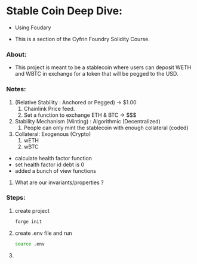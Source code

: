 # Stable Coin Deep Dive:

- Using Foudary

* This is a section of the Cyfrin Foundry Solidity Course.

### About:

- This project is meant to be a stablecoin where users can deposit WETH and WBTC in exchange for a token that will be pegged to the USD.

### Notes:

1. (Relative Stability : Anchored or Pegged) -> $1.00
   1. Chainlink Price feed.
   2. Set a function to exchange ETH & BTC -> $$$
2. Stability Mechanism (Minting) : Algorithmic (Decentralized)
   1. People can only mint the stablecoin with enough collateral (coded)
3. Collateral: Exogenous (Crypto)
   1. wETH
   2. wBTC

- calculate health factor function
- set health factor id debt is 0
- added a bunch of view functions

1.  What are our invariants/properties ?

### Steps:

1. create project

   ```bash
   forge init
   ```

2. create .env file and run
   ```bash
   source .env
   ```
3.
